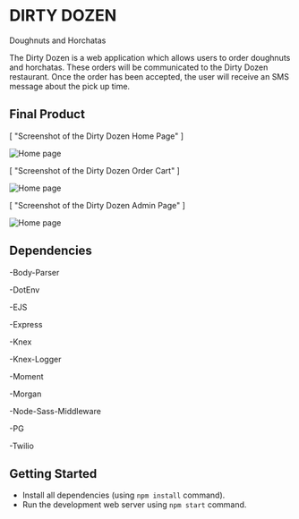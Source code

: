 # DIRTY DOZEN
Doughnuts and Horchatas

The Dirty Dozen is a web application which allows users to order doughnuts and horchatas. These orders will be communicated to the Dirty Dozen restaurant. Once the order has been accepted, the user will receive an SMS message about the pick up time. 

## Final Product 

[ "Screenshot of the Dirty Dozen Home Page" ] 

<img src="http://i.imgur.com/ae4Kglc.jpg" alt="Home page" style="max-width:100%;"></a>

[ "Screenshot of the Dirty Dozen Order Cart" ]

 <img src="http://i.imgur.com/HWRBBdm.png" alt="Home page" style="max-width:100%;"></a>

[ "Screenshot of the Dirty Dozen Admin Page" ] 

<img src="http://i.imgur.com/ExECKnG.png" alt="Home page" style="max-width:100%;"></a>

## Dependencies

-Body-Parser

-DotEnv

-EJS

-Express

-Knex

-Knex-Logger

-Moment

-Morgan

-Node-Sass-Middleware

-PG

-Twilio

## Getting Started

- Install all dependencies (using `npm install` command).
- Run the development web server using `npm start` command. 

